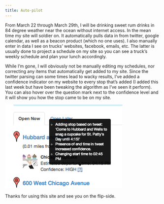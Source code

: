 ```yaml
---
title: Auto-pilot
---
```


From March 22 through March 29th, I will be drinking sweet rum drinks in 84 degree weather near the ocean without internet access. In the mean time my site will soldier on. It automatically pulls data in from twitter, google calendar, as well as a beacon product (which no one uses). I also manually enter in data I see on trucks’ websites, facebook, emails, etc. The latter is usually done to project a schedule on my site so you can see a truck’s weekly schedule and plan your lunch accordingly.

While I’m gone, I will obviously not be manually editing my schedules, nor correcting any items that automatically get added to my site. Since the twitter parsing can some times lead to wacky results, I’ve added a confidence indicator on my website to every stop that’s added (I added this last week but have been tweaking the algorithm as I’ve seen it perform). You can also hover over the question mark next to the confidence level and it will show you how the stop came to be on my site.

![Confidence](/assets/img/confidence_popup.png)

Thanks for using this site and see you on the flip-side.